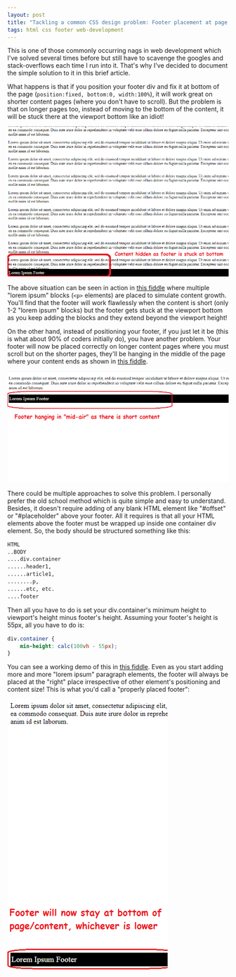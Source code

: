 ```yaml
---
layout: post
title: "Tackling a common CSS design problem: Footer placement at page or content bottom, whichever is lower"
tags: html css footer web-development
---
```


This is one of those commonly occurring nags in web development which I've solved several times before but still have to scavenge the googles and stack-overflows each time I run into it. That's why I've decided to document the simple solution to it in this brief article.

What happens is that if you position your footer div and fix it at bottom of the page (`position:fixed, bottom:0, width:100%`), it will work great on shorter content pages (where you don't have to scroll). But the problem is that on longer pages too, instead of moving to the bottom of the content, it will be stuck there at the viewport bottom like an idiot!

![stuck viewport bottom footer](/uploads/stuck_viewport_bottom_footer.png)

The above situation can be seen in action in [this fiddle](https://jsfiddle.net/dwe8t6c5/10/show) where multiple "lorem ipsum" blocks (`<p>` elements) are placed to simulate content growth. You'll find that the footer will work flawlessly when the content is short (only 1-2 "lorem ipsum" blocks) but the footer gets stuck at the viewport bottom as you keep adding the blocks and they extend beyond the viewport height!

On the other hand, instead of positioning your footer, if you just let it be (this is what about 90% of coders initially do), you have another problem. Your footer will now be placed correctly on longer content pages where you must scroll but on the shorter pages, they'll be hanging in the middle of the page where your content ends as shown in [this fiddle](https://jsfiddle.net/dwe8t6c5/11/show).

![middle of page footer](/uploads/middle_of_page_footer.png)

There could be multiple approaches to solve this problem. I personally prefer the old school method which is quite simple and easy to understand. Besides, it doesn't require adding of any blank HTML element like "#offset" or "#placeholder" above your footer. All it requires is that all your HTML elements above the footer must be wrapped up inside one container div element. So, the body should be structured something like this:

```bash
HTML
..BODY
....div.container
......header1,
......article1,
........p,
......etc, etc.
....footer
```

Then all you have to do is set your div.container's minimum height to viewport's height minus footer's height. Assuming your footer's height is 55px, all you have to do is:

```css
div.container {
	min-height: calc(100vh - 55px);
}
```

You can see a working demo of this in [this fiddle](https://jsfiddle.net/dwe8t6c5/14/show). Even as you start adding more and more "lorem ipsum" paragraph elements, the footer will always be placed at the "right" place irrespective of other element's positioning and content size! This is what you'd call a "properly placed footer":

![properly placed footer](/uploads/properly_placed_footer.png)